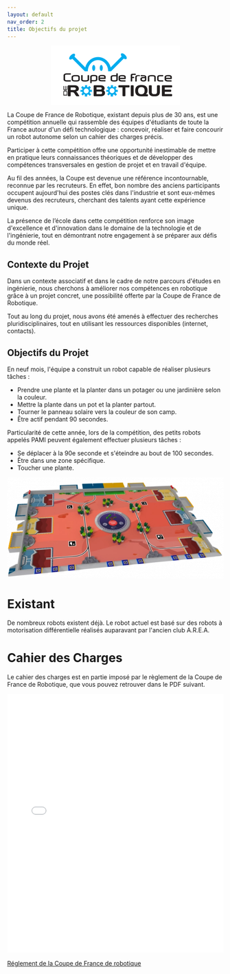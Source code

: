 ```yaml
---
layout: default
nav_order: 2
title: Objectifs du projet
---
```


<div>
	<img src="./images/coupe_de_robotique_color.webp" alt="Logo de la coupe de france de robotique" style="display: block; margin-left: auto; margin-right: auto;">
</div>

La Coupe de France de Robotique, existant depuis plus de 30 ans, est une compétition annuelle qui rassemble des équipes d'étudiants de toute la France autour d'un défi technologique : concevoir, réaliser et faire concourir un robot autonome selon un cahier des charges précis.

Participer à cette compétition offre une opportunité inestimable de mettre en pratique leurs connaissances théoriques et de développer des compétences transversales en gestion de projet et en travail d'équipe.

Au fil des années, la Coupe est devenue une référence incontournable, reconnue par les recruteurs. En effet, bon nombre des anciens participants occupent aujourd'hui des postes clés dans l'industrie et sont eux-mêmes devenus des recruteurs, cherchant des talents ayant cette expérience unique.

La présence de l’école dans cette compétition renforce son image d'excellence et d'innovation dans le domaine de la technologie et de l'ingénierie, tout en démontrant notre engagement à se préparer aux défis du monde réel.

## Contexte du Projet

Dans un contexte associatif et dans le cadre de notre parcours d'études en ingénierie, nous cherchons à améliorer nos compétences en robotique grâce à un projet concret, une possibilité offerte par la Coupe de France de Robotique. 

Tout au long du projet, nous avons été amenés à effectuer des recherches pluridisciplinaires, tout en utilisant les ressources disponibles (internet, contacts).

## Objectifs du Projet

En neuf mois, l'équipe a construit un robot capable de réaliser plusieurs tâches :

- Prendre une plante et la planter dans un potager ou une jardinière selon la couleur.
- Mettre la plante dans un pot et la planter partout.
- Tourner le panneau solaire vers la couleur de son camp.
- Être actif pendant 90 secondes.

Particularité de cette année, lors de la compétition, des petits robots appelés PAMI peuvent également effectuer plusieurs tâches :

- Se déplacer à la 90e seconde et s'éteindre au bout de 100 secondes.
- Être dans une zone spécifique.
- Toucher une plante.

![Table de match](./images/table.webp)

# Existant

De nombreux robots existent déjà. Le robot actuel est basé sur des robots à motorisation différentielle réalisés auparavant par l'ancien club A.R.E.A.

# Cahier des Charges

Le cahier des charges est en partie imposé par le règlement de la Coupe de France de Robotique, que vous pouvez retrouver dans le PDF suivant.

<embed src="./files/Eurobot2024_Rules.pdf" type="application/pdf" width="100%" height="600px" />

[Réglement de la Coupe de France de robotique](https://www.coupederobotique.fr/wp-content/uploads/Eurobot2024_Rules_CUP_FR_FINAL.pdf)
